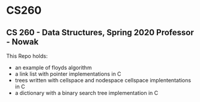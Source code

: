 # CS260
CS 260 - Data Structures, Spring 2020
Professor - Nowak
-------------------------------------

This Repo holds:
- an example of floyds algorithm
- a link list with pointer implementations in C
- trees written with cellspace and nodespace cellspace implententations in C
- a dictionary with a binary search tree implementation in C
